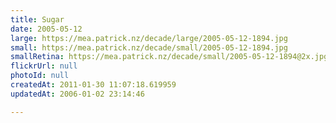 ```yaml
---
title: Sugar
date: 2005-05-12
large: https://mea.patrick.nz/decade/large/2005-05-12-1894.jpg
small: https://mea.patrick.nz/decade/small/2005-05-12-1894.jpg
smallRetina: https://mea.patrick.nz/decade/small/2005-05-12-1894@2x.jpg
flickrUrl: null
photoId: null
createdAt: 2011-01-30 11:07:18.619959
updatedAt: 2006-01-02 23:14:46

---
```


